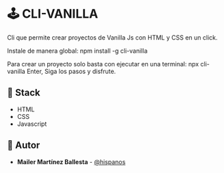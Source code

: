# 🕹️ CLI-VANILLA

Cli que permite crear proyectos de Vanilla Js con HTML y CSS en un click.

Instale de manera global:
npm install -g cli-vanilla

Para crear un proyecto solo basta con ejecutar en una terminal: 
npx cli-vanilla
Enter, Siga los pasos y disfrute.


## 📌 Stack

- HTML
- CSS
- Javascript

## 🌟 Autor

- **Mailer Martínez Ballesta** - [@hispanos](https://github.com/hispanos)